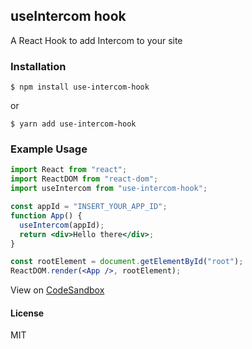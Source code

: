 ## useIntercom hook

A React Hook to add Intercom to your site

### Installation

```
$ npm install use-intercom-hook
```

or

```
$ yarn add use-intercom-hook
```

### Example Usage

```jsx
import React from "react";
import ReactDOM from "react-dom";
import useIntercom from "use-intercom-hook";

const appId = "INSERT_YOUR_APP_ID";
function App() {
  useIntercom(appId);
  return <div>Hello there</div>;
}

const rootElement = document.getElementById("root");
ReactDOM.render(<App />, rootElement);
```

View on [CodeSandbox](https://codesandbox.io/s/50kln0z35l)

#### License

MIT
